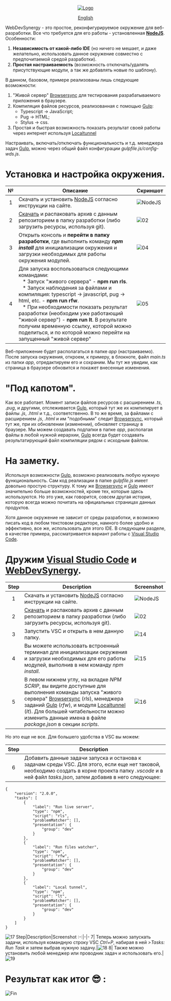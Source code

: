 <div align="center"><ins>

![Logo](https://user-images.githubusercontent.com/5076458/110127198-666fac00-7dd6-11eb-9822-ccc973f41ee6.png)

[English](/../../)

</ins></div>

WebDevSynergy - это простое, реконфигурируемое окружение для веб-разработки. Все что требуется для его работы - установленная [**NodeJS**](https://nodejs.org). Особенности:
1. **Независимость от какой-либо IDE** (но ничего не мешает, и даже желательно, использовать данное окружение совместно с предпочитаемой средой разработки).
2. **Простая настраиваемость** (возможность отключать/удалять присутствующие модули, а так же добавлять новые по шаблону).

В данном, базовом, примере реализованы лишь следующие возможности:
1. "Живой сервер" [Browsersync](https://www.browsersync.io/) для тестирования разрабатываемого приложения в браузере.
2. Компиляция файлов ресурсов, реализованная с помощью [Gulp](https://gulpjs.com/):
   * Typescript -> JavaScript;
   * Pug -> HTML;
   * Stylus -> css.
3. Простая и быстрая возможность показать результат своей работы через интернет используя [Localtunnel](https://theboroer.github.io/localtunnel-www/)

Настраивать, включать/отключать функциональность и т.д. менеджера задач [Gulp](https://gulpjs.com/), можно через общий файл конфигурации _gulpfile.js/config-wds.js_.

# Установка и настройка окружения.
№|Описание|Скриншот
:-:|-|-
1| Скачать и установить [NodeJS](https://nodejs.org/en/) согласно инструкции на сайте.| ![NodeJS](https://nodejs.org/static/images/logo-light.svg)
2| [Скачать](https://github.com/IPcorps/WebDevSynergy/archive/main.zip) и распаковать архив с данным репозиторием в папку разработки (либо загрузить ресурсы, используя git).|![02](https://user-images.githubusercontent.com/5076458/110133984-fa914180-7ddd-11eb-8e98-b14a93e539de.jpg)
3| Открыть консоль и **перейти в папку разработки**, где выполнить команду  _**npm install**_ для инициализации окружения и загрузки необходимых для работы окружения модулей.|![04](https://user-images.githubusercontent.com/5076458/110135037-1c3ef880-7ddf-11eb-9054-96694d3ed05b.jpg)
4| Для запуска воспользоваться следующими командами:<br>&nbsp;&nbsp;&nbsp;* Запуск "живого сервера" - **npm run rls**.<br>&nbsp;&nbsp;&nbsp;* Запуск наблюдения за файлами и компиляция: typescript -> javascript, pug -> html, etc. - **npm run rfw**.<br>&nbsp;&nbsp;&nbsp;* При необходимости показать результат разработки (необходим уже работающий "живой сервер") - **npm run lt**. В результате получим временную ссылку, которой можно поделиться, и по которой можно перейти на запущенный "живой сервер" |![05](https://user-images.githubusercontent.com/5076458/110136489-ccf9c780-7de0-11eb-8f44-238394d84fcd.jpg)

Веб-приложение будет располагаться в папке _app_ (настраиваемо). После запуска окружения, откроем, к примеру, в блокноте, файл _main.ts_ из папки _app_, отредактируем его и сохраним. Мы тут же увидим, как страница в браузере обновится и покажет внесенные изменения.

# "Под капотом".

Как все работает. Момент записи файлов ресурсов с расширением  _.ts_, _.pug_, и другими, отслеживается [Gulp](https://gulpjs.com/), который тут же их компилирует в файлы _.js_, _.​​html_ и т.д., соответственно. В то же время, за файлами с расширением _.js_, _.html_ и им "подобными" следит [Browsersync](https://www.browsersync.io/), который тут же, при их обновлении (изменении), обновляет страницу в браузере. Мы можем создавать подпапки в папке _app_, располагая файлы в любой нужной иерархии, [Gulp](https://gulpjs.com/) всегда будет создавать результатирующий файл компиляции рядом с исходным файлом.

# На заметку.

Используя возможности [Gulp](https://gulpjs.com/), возможно реализовать любую нужную функциональность. Сам код реализации в папке _gulpfile.js_ имеет довольно простую структуру. К тому же [Browsersync](https://www.browsersync.io/) и [Gulp](https://gulpjs.com/) имеют значительно больше возможностей, кроме тех, которые здесь используются. Но это уже, как говорится, совсем другая история, которую всегда можно почитать на официальных страницах данных продуктов.

Хотя данное окружение не зависит от среды разработки, и возможно писать код в любом текстовом редакторе, намного более удобно и эффективно, все же, использовать для этого IDE. В следующем разделе, в качестве примера, рассматривается вариант работы с [Visual Studio Code](https://code.visualstudio.com/).

# Дружим [Visual Studio Code](https://code.visualstudio.com/) и [WebDevSynergy](https://github.com/IPcorps/WebDevSynergy).
Step|Description|Screenshot
:-:|-|-
1| Скачать и установить [NodeJS](https://nodejs.org/en/) согласно инструкции на сайте.| ![NodeJS](https://nodejs.org/static/images/logo-light.svg)
2| [Скачать](https://github.com/IPcorps/WebDevSynergy/archive/main.zip) и распаковать архив с данным репозиторием в папку разработки (либо загрузить ресурсы, используя git).|![02](https://user-images.githubusercontent.com/5076458/110133984-fa914180-7ddd-11eb-8e98-b14a93e539de.jpg)
3| Запустить VSC и открыть в нем данную папку.|![14](https://user-images.githubusercontent.com/5076458/110156516-1c97bd80-7df8-11eb-9602-70e8b44bc8bc.jpg)
4| Вы можете использовать встроенный терминал для инициализации окружения и загрузки необходимых для его работы модулей, выполнив в нем команду _npm install_.|![15](https://user-images.githubusercontent.com/5076458/113714079-b18c2000-96f0-11eb-927e-d5723c75ed8e.jpg)
5| В левом нижнем углу, на вкладке _NPM SCRIP_, вы видите доступные для выполнения команды запуска "живого сервера" [Browsersync](https://www.browsersync.io/) (_rls_), менеджера заданий [Gulp](https://gulpjs.com/) (_rfw_), и модуля [Localtunnel](https://theboroer.github.io/localtunnel-www/) (_lt_). Для большей читабельности можно изменить данные имена в файле _package.json_ в секции _scripts_.|![16](https://user-images.githubusercontent.com/5076458/113714098-b8b32e00-96f0-11eb-9ea4-03c9f84fab4a.jpg)

Но это еще не все. Для большего удобства в VSC вы можем:

Step|Description
:-:|-
6| Добавить данные задачи запуска и останова к задачам среды VSC. Для этого, если еще нет таковой, необходимо создать в корне проекта папку _.vscode_ и в ней файл _tasks.json_, затем добавив в него следующее:
    {
    	"version": "2.0.0",
    	"tasks": [
    		{
    			"label": "Run live server",
    			"type": "npm",
    			"script": "rls",
    			"problemMatcher": [],
    			"presentation": {
    				"group": "dev"
    			}
    		},
    		{
    			"label": "Run files watcher",
    			"type": "npm",
    			"script": "rfw",
    			"problemMatcher": [],
    			"presentation": {
    				"group": "dev"
    			}
    		},
    		{
    			"label": "Local tunnel",
    			"type": "npm",
    			"script": "lt",
    			"problemMatcher": [],
    			"presentation": {
    				"group": "dev"
    			}
    		}
    	]
    }
![17](https://user-images.githubusercontent.com/5076458/113714122-bf41a580-96f0-11eb-987c-81d1079e3b35.jpg)
Step|Description|Screenshot
:-:|-|-
7| Теперь можно запускать задачи, используя командную строку VSC _Ctrl+P_, набирая в ней _>Tasks: Run Task_ и затем выбрав нужную задачу.|![18](https://user-images.githubusercontent.com/5076458/113714135-c36dc300-96f0-11eb-9ba0-e2064fc6a16c.gif)
8| Также можно установить любой менеджер или проводник задач и использовать его.|![19](https://user-images.githubusercontent.com/5076458/113714168-c799e080-96f0-11eb-8308-d95cccd73345.jpg)

# Результат как итог 😎 :

![Fin](https://user-images.githubusercontent.com/5076458/113714180-cb2d6780-96f0-11eb-8cb9-87b3a1f5b942.gif)